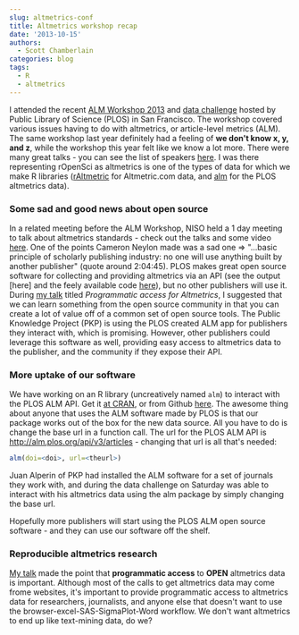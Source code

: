 ```yaml
---
slug: altmetrics-conf
title: Altmetrics workshop recap
date: '2013-10-15'
authors:
  - Scott Chamberlain
categories: blog
tags:
  - R
  - altmetrics
---
```


I attended the recent [ALM Workshop 2013][almworkshop] and [data challenge][datachal] hosted by Public Library of Science (PLOS) in San Francisco. The workshop covered various issues having to do with altmetrics, or article-level metrics (ALM). The same workshop last year definitely had a feeling of **we don't know x, y, and z**, while the workshop this year felt like we know a lot more. There were many great talks - you can see the list of speakers [here][talks]. I was there representing rOpenSci as altmetrics is one of the types of data for which we make R libraries ([rAltmetric][raltmetric] for Altmetric.com data, and [alm][alm] for the PLOS altmetrics data).

### Some sad and good news about open source

In a related meeting before the ALM Workshop, NISO held a 1 day meeting to talk about altmetrics standards - check out the talks and some video [here][niso]. One of the points Cameron Neylon made was a sad one => "...basic principle of scholarly publishing industry: no one will use anything built by another publisher" (quote around 2:04:45). PLOS makes great open source software for collecting and providing altmetrics via an API (see the output [here] and the feely available code [here][almcode]), but no other publishers will use it. During [my talk][talk] titled *Programmatic access for Altmetrics*, I suggested that we can learn something from the open source community in that you can create a lot of value off of a common set of open source tools. The Public Knowledge Project (PKP) is using the PLOS created ALM app for publishers they interact with, which is promising. However, other publishers could leverage this software as well, providing easy access to altmetrics data to the publisher, and the community if they expose their API.

### More uptake of our software

We have working on an R library (uncreatively named `alm`) to interact with the PLOS ALM API. Get it [at CRAN][almcran], or from Github [here][almgit]. The awesome thing about anyone that uses the ALM software made by PLOS is that our package works out of the box for the new data source. All you have to do is change the base url in a function call. The url for the PLOS ALM API is http://alm.plos.org/api/v3/articles - changing that url is all that's needed:

```r
alm(doi=<doi>, url=<theurl>)
```

Juan Alperin of PKP had installed the ALM software for a set of journals they work with, and during the data challenge on Saturday was able to interact with his altmetrics data using the alm package by simply changing the base url.

Hopefully more publishers will start using the PLOS ALM open source software - and they can use our software off the shelf.

### Reproducible altmetrics research

[My talk][talk] made the point that **programmatic access** to **OPEN** altmetrics data is important. Although most of the calls to get altmetrics data may come frome websites, it's important to provide programmatic access to altmetrics data for researchers, journalists, and anyone else that doesn't want to use the browser-excel-SAS-SigmaPlot-Word workflow. We don't want altmetrics to end up like text-mining data, do we?

[almworkshop]: http://article-level-metrics.plos.org/alm-workshop-2013/
[datachal]: http://almdatachallenge.eventbrite.com/
[talks]: http://article-level-metrics.plos.org/alm-workshop-2013-preliminary-program/
[niso]: http://www.niso.org/topics/tl/altmetrics_initiative/
[talk]: http://recology.info/posterstalks/plosalm13/#1
[almapp]: http://alm.plos.org/
[almcode]: https://github.com/articlemetrics/alm
[almcran]: http://cran.r-project.org/web/packages/alm/index.html
[almgit]: https://github.com/ropensci/alm
[raltmetric]: https://github.com/ropensci/raltmetric
[alm]: https://github.com/ropensci/alm

